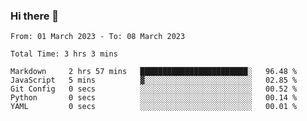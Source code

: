 ### Hi there 👋

<!--
**wangsy503/wangsy503** is a ✨ _special_ ✨ repository because its `README.md` (this file) appears on your GitHub profile.

Here are some ideas to get you started:

- 🔭 I’m currently working on ...
- 🌱 I’m currently learning ...
- 👯 I’m looking to collaborate on ...
- 🤔 I’m looking for help with ...
- 💬 Ask me about ...
- 📫 How to reach me: ...
- 😄 Pronouns: ...
- ⚡ Fun fact: ...
-->
<!--START_SECTION:waka-->

```text
From: 01 March 2023 - To: 08 March 2023

Total Time: 3 hrs 3 mins

Markdown     2 hrs 57 mins   ████████████████████████░   96.48 %
JavaScript   5 mins          ▓░░░░░░░░░░░░░░░░░░░░░░░░   02.85 %
Git Config   0 secs          ░░░░░░░░░░░░░░░░░░░░░░░░░   00.52 %
Python       0 secs          ░░░░░░░░░░░░░░░░░░░░░░░░░   00.14 %
YAML         0 secs          ░░░░░░░░░░░░░░░░░░░░░░░░░   00.01 %
```

<!--END_SECTION:waka-->
